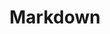 ---
keywords: markdown
layout: tool.njk
title: Markdown
website: https://daringfireball.net/projects/markdown/
logo: markdown.svg
inUse: true
---